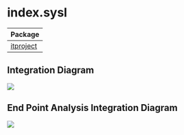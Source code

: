 


# index.sysl
| Package |
----|
[itproject](itproject/itproject.md)|

## Integration Diagram

<img src="https://plantuml.com/plantuml/svg/~1UDgCpi5gsq0G1k3xFiNqv9DYEtQS7eA9OwkbbnYAIm-YYAaqqMwzsX6p8vfG-kx5hAE3eA0v_UnyEpEpoMLcCvXKLxhxTZf-pf_phxjJVe3zyP13bi7X2C_74-I7BwSF0vqyTVAjvZ4gYlQjD-hK4zpCdMQTy2-gT1xVef-xKDFhpIKQwsg2g2J4-jQHYHLwWXPVORbPVLo39TTODV7iGeU2BLJSTXmeAFmn04zOdHlXFjHxzYpmoREW_swTqgNBKfEapfF7wcm0TYByEptjnRMHW_bh2kpLKb1NeT8Fm0Zb0XuUh6kil-pVRatHC3UUoaYLa9Oj1cn8absERBc0BDj2kJH5_JEHs_-GMrD4GgbiOginMmsixpnZdTXwV1p6I1fJysuyOvrct9cY4tvndgvmCuQRzsNlQMcA5-6W5AwBxyTVxXDS36arfCsGrkQHGjst_by0003__pElpeK0">

## End Point Analysis Integration Diagram

<img src="https://plantuml.com/plantuml/svg/~1UDgKbTzlcp0Gnz_zLtZjGv_In90VHAgY_aWsxQMHfaoBL5N8XIjuDHZPfcirxN-VNDY2dPgnF4NcS-SlTzyxpWR_qDaP7lHhqQklk-sdpUtcozLkiyOts_K6ZqPulSMtsntUh3_lFln51sSTh1LTAasbhWkEDDCSyFcOwL4bnNT8z5YzAZvcPGelv-Olul2eiHPOiYpNE6KI4ir4YLH2EU22lc0o3wCfpi40A6SfO2Wg_OfJK8baLKC_iRAYaXPOQQe1_qGONzFaAPEYBjCRmON47xcGb7_BcGRpLCWKPFFacjFa2M5y9QNuqHpTI5OeKQ9Vg4buGfK2hKumLNWVJ_35HSwod1jDgzNRTIrNLrpGz8rpiKwoMkTGQfPG3MrAua-PWOuL918qJZY3KZVPdOW3pqe5KkDQWRG20by05nah6oRqCH8ofZJ81flwCIqPFCFnxJDVCTA7jWH1VmagAHuPR-eLpmUyV4Ck1abjsCZ7Ag0ooVz8Q6mGBtrqNQLKWosOUCtmA4MfeKpRAeIzLJWgAo43kahwMsyd76W1ClqNPwUTzTUsfURzb9tIszfwVEWfYVnjEemgMVPJzY1vUva9aN5efpKkQ4cpLiVUdPdt9xozWFWki1ouTuVACpAsUAyNF7ic27i23dKEfiF6mSuzwm_gf9_xIjBnpzxT2zs2T7qMB0PEkgqsycdeM6dlRXpVro7u7yk5nvOpBp6wErMCFuEy7wsCFcGqZkvE7ymNxNw5uoKozzXOE44cNnSp9mv5K4mi9Y37q0p5CmkAK3mzJkGU1IWEhB05Clvn84FPs1mP7pXOY8n5NQN7t0mPktKvCa5cDJfoGsHsO9SBtyCYP5QWSpX3Pj5rOwVlOIRMrKSMo6mqwptCKUHofZ5EPymbRfU32JABokAMw1BAj2xuxm000F__XN8o8m00">

